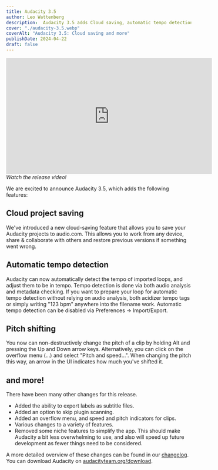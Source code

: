 ```yaml
---
title: Audacity 3.5
author: Leo Wattenberg
description:  Audacity 3.5 adds Cloud saving, automatic tempo detection and more!
cover: "./audacity-3.5.webp"
coverAlt: "Audacity 3.5: Cloud saving and more"
publishDate: 2024-04-22
draft: false
---
```


<iframe width="560" height="315" src="https://www.youtube.com/embed/qEAZv_o0HuQ" title="YouTube video player" frameborder="0" allow="accelerometer; autoplay; clipboard-write; encrypted-media; gyroscope; picture-in-picture; web-share" allowfullscreen></iframe>  <i>Watch the release video!</i>

We are excited to announce Audacity 3.5, which adds the following features:

## Cloud project saving

We've introduced a new cloud-saving feature that allows you to save your Audacity projects to audio.com. This allows you to work from any device, share & collaborate with others and restore previous versions if something went wrong.

## Automatic tempo detection

Audacity can now automatically detect the tempo of imported loops, and adjust them to be in tempo.
Tempo detection is done via both audio analysis and metadata checking. If you want to prepare your loop for automatic tempo detection without relying on audio analysis, both acidizer tempo tags or simply writing "123 bpm" anywhere into the filename work.
Automatic tempo detection can be disabled via Preferences -> Import/Export.

## Pitch shifting

You now can non-destructively change the pitch of a clip by holding Alt and pressing the Up and Down arrow keys. Alternatively, you can click on the overflow menu (...) and select "Pitch and speed...". When changing the pitch this way, an arrow in the UI indicates how much you've shifted it.

## and more!

There have been many other changes for this release. 

* Added the ability to export labels as subtitle files.
* Added an option to skip plugin scanning.
* Added an overflow menu, and speed and pitch indicators for clips.
* Various changes to a variety of features.
* Removed some niche features to simplify the app. This should make Audacity a bit less overwhelming to use, and also will speed up future development as fewer things need to be considered. 

A more detailed overview of these changes can be found in our [changelog](https://support.audacityteam.org/additional-resources/changelog/audacity-3.5). 
You can download Audacity on [audacityteam.org/download](/download).